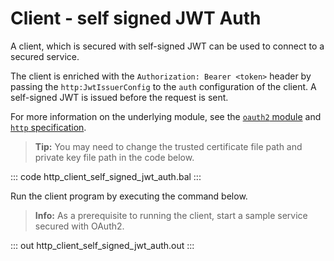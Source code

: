 # Client - self signed JWT Auth

A client, which is secured with self-signed JWT can be used to connect to a secured service.

The client is enriched with the `Authorization: Bearer <token>` header by passing the `http:JwtIssuerConfig` to the `auth` configuration of the client. A self-signed JWT is issued before the request is sent.

For more information on the underlying module, see the [`oauth2` module](https://lib.ballerina.io/ballerina/oauth2/latest/) 
and [`http` specification](https://ballerina.io/spec/http/#9127-client---self-signed-jwt).

>**Tip:** You may need to change the trusted certificate file path and private key file path in the code below.

::: code http_client_self_signed_jwt_auth.bal :::

Run the client program by executing the command below.

>**Info:** As a prerequisite to running the client, start a sample service secured with OAuth2.

::: out http_client_self_signed_jwt_auth.out :::
